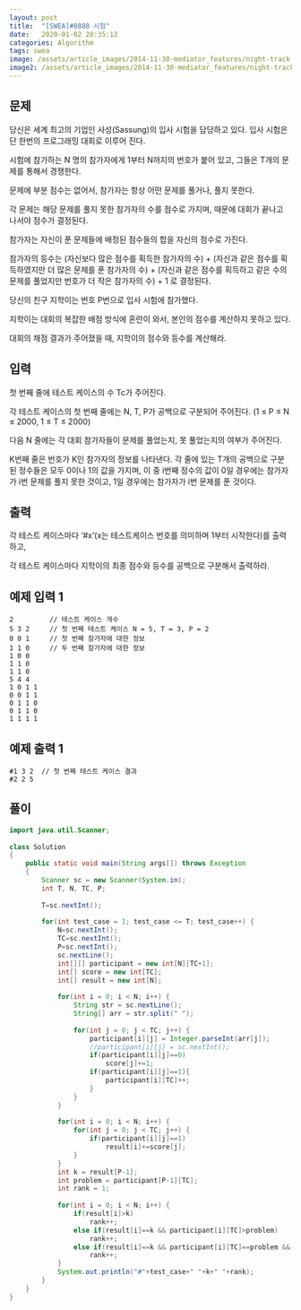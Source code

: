 ```yaml
---
layout: post
title:  "[SWEA]#8888 시험"
date:   2020-01-02 20:35:12
categories: Algorithm
tags: swea
image: /assets/article_images/2014-11-30-mediator_features/night-track.JPG
image2: /assets/article_images/2014-11-30-mediator_features/night-track-mobile.JPG
---
```

문제
--------------------

당신은 세계 최고의 기업인 사성(Sassung)의 입사 시험을 담당하고 있다. 입사 시험은 단 한번의 프로그래밍 대회로 이루어 진다.

시험에 참가하는 N 명의 참가자에게 1부터 N까지의 번호가 붙어 있고,
그들은 T개의 문제를 통해서 경쟁한다.

문제에 부분 점수는 없어서, 참가자는 항상 어떤 문제를 풀거나, 풀지 못한다.

각 문제는 해당 문제를 풀지 못한 참가자의 수를 점수로 가지며, 때문에 대회가 끝나고 나서야 점수가 결정된다.

참가자는 자신이 푼 문제들에 배정된 점수들의 합을 자신의 점수로 가진다.

참가자의 등수는 (자신보다 많은 점수를 획득한 참가자의 수) + (자신과 같은 점수를 획득하였지만 더 많은 문제를 푼 참가자의 수) + (자신과 같은 점수를 획득하고 같은 수의 문제를 풀었지만 번호가 더 작은 참가자의 수) + 1 로 결정된다.

당신의 친구 지학이는 번호 P번으로 입사 시험에 참가했다.

지학이는 대회의 복잡한 배점 방식에 혼란이 와서, 본인의 점수를 계산하지 못하고 있다.

대회의 채점 결과가 주어졌을 때, 지학이의 점수와 등수를 계산해라.

입력
---------------------------

첫 번째 줄에 테스트 케이스의 수 Tc가 주어진다.

각 테스트 케이스의 첫 번째 줄에는 N, T, P가 공백으로 구분되어 주어진다.
(1 ≤ P ≤ N ≤ 2000, 1 ≤ T ≤ 2000)

다음 N 줄에는 각 대회 참가자들이 문제를 풀었는지, 못 풀었는지의 여부가 주어진다.

K번째 줄은 번호가 K인 참가자의 정보를 나타낸다. 각 줄에 있는 T개의 공백으로 구분된 정수들은 모두 0이나 1의 값을 가지며, 이 중 i번째 정수의 값이 0일 경우에는 참가자가 i번 문제를 풀지 못한 것이고, 1일 경우에는 참가자가 i번 문제를 푼 것이다.

출력
----------------

각 테스트 케이스마다 ‘#x’(x는 테스트케이스 번호를 의미하며 1부터 시작한다)를 출력하고,

각 테스트 케이스마다 지학이의 최종 점수와 등수를 공백으로 구분해서 출력하라.

예제 입력 1 
----------------------

```
2         // 테스트 케이스 개수
5 3 2     // 첫 번째 테스트 케이스 N = 5, T = 3, P = 2
0 0 1     // 첫 번째 참가자에 대한 정보
1 1 0     // 두 번째 참가자에 대한 정보
1 0 0
1 1 0
1 1 0
5 4 4
1 0 1 1
0 0 1 1
0 1 1 0
0 1 1 0
1 1 1 1	
```

예제 출력 1 
------------------------

```
#1 3 2  // 첫 번째 테스트 케이스 결과
#2 2 5	 
```

풀이
--------------------------

```java
import java.util.Scanner;
 
class Solution
{
    public static void main(String args[]) throws Exception
    {
        Scanner sc = new Scanner(System.in);
        int T, N, TC, P;
 
        T=sc.nextInt();
         
        for(int test_case = 1; test_case <= T; test_case++) {
            N=sc.nextInt();
            TC=sc.nextInt();
            P=sc.nextInt();
            sc.nextLine();
            int[][] participant = new int[N][TC+1];
            int[] score = new int[TC];
            int[] result = new int[N];
             
            for(int i = 0; i < N; i++) {
                String str = sc.nextLine();
                String[] arr = str.split(" ");
                 
                for(int j = 0; j < TC; j++) {
                    participant[i][j] = Integer.parseInt(arr[j]);
                    //participant[i][j] = sc.nextInt();
                    if(participant[i][j]==0)
                        score[j]+=1;
                    if(participant[i][j]==1){
                        participant[i][TC]++;
                    }
                }
            }
             
            for(int i = 0; i < N; i++) {
                for(int j = 0; j < TC; j++) {
                    if(participant[i][j]==1)
                        result[i]+=score[j];
                }
            }
            int k = result[P-1];
            int problem = participant[P-1][TC];
            int rank = 1;
             
            for(int i = 0; i < N; i++) {
                if(result[i]>k)
                    rank++;
                else if(result[i]==k && participant[i][TC]>problem)
                    rank++;
                else if(result[i]==k && participant[i][TC]==problem && (i+1)<P)
                    rank++;
            }
            System.out.println("#"+test_case+" "+k+" "+rank);
        }
    }
}
```
